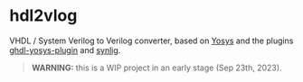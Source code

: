 # hdl2vlog

VHDL / System Verilog to Verilog converter, based on [Yosys](https://github.com/YosysHQ/yosys) and the plugins [ghdl-yosys-plugin](https://github.com/ghdl/ghdl-yosys-plugin) and [synlig](https://github.com/chipsalliance/synlig).

> **WARNING:** this is a WIP project in an early stage (Sep 23th, 2023).
